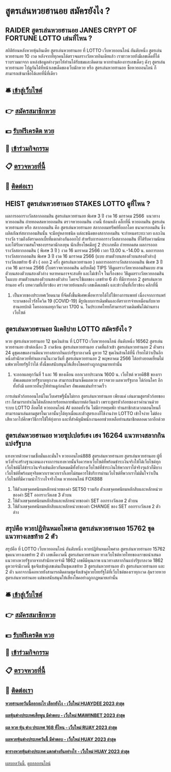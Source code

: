# สูตรเล่นหวยฮานอย สมัครยังไง ?
## RAIDER สูตรเล่นหวยฮานอย JANES CRYPT OF FORTUNE LOTTO เล่นที่ไหน ?
สถิติย้อนหลังหวยหุ้นอินเดีย สูตรเล่นหวยฮานอย ที่ LOTTO เว็บหวยออนไลน์ อันดับหนึ่ง สูตรเล่นหวยฮานอย 10 งวด หลังจากที่ทุกคนได้ตรวจผลรางวัลหวยอินเดียแล้ว เราชาวหวยยังมีเลขเด็ดที่ได้รวบรวมมาจาก แหล่งข้อมูลต่างๆมาให้ท่านได้รับชมและติดตาม หากท่านต้องการเลขเด็ดๆ ดังๆ สูตรเล่นหวยฮานอย ไปดูกันได้ที่หน้าเลขเด็ดของเว็บมักหวย หรือ สูตรเล่นหวยฮานอย ซื้อหวยออนไลน์ ก็สามารถเข้ามาซื้อได้เลยที่นี่ที่เดียว

## 🛎 [เข้าสู่เว็บไซต์](https://bit.ly/3BG5bNw)
## 👉 [สมัครสมาชิกหวย](https://bit.ly/3BG5bNw)
## 💵 [รับฟรีเครดิต หวย](https://bit.ly/3C3mvgS)
## 👑 [เข้าร่วมกิจกรรม](https://bit.ly/3C3mvgS)
## 📋 [ตรวจหวยที่นี้](https://bit.ly/3C3mvgS)
## 📱 [ติดต่อเรา](https://bit.ly/3C3mvgS)

## HEIST สูตรเล่นหวยฮานอย STAKES LOTTO ดูที่ไหน ?
ผลการออกรางวัลสลากออมสิน สูตรเล่นหวยฮานอย พิเศษ 3 ปี งวด 16 มกราคม 2566
 แนวทางหวยออมสิน ถ่ายทอดสดหวยออมสิน ตรวจหวยออมสิน งวดนี้ ย้อนหลัง คลิ๊กที่นี่ 
หวยออมสิน สูตรเล่นหวยฮานอย หรือ สลากออมสิน คือ สูตรเล่นหวยฮานอย สลากออมทรัพย์ที่ออกโดย ธนาคารออมสิน ซึ่งผลิตภัณฑ์สลากออมสินนั้น จะมีอยู่หลายชนิด แต่ละชนิดของสลากออมสิน จะกำหนดระยะเวลา และเงินรางวัล รวมถึงอัตราดอกเบี้ยที่แตกต่างกันออกไป
สำหรับการออกรางวัลสลากออมสิน ที่ได้รับความนิยม และได้รับความสนใจของบรรดานักลงทุน นักเสี่ยงโชคมีอยู่ 2 ประเภทคือ
ถ่ายทอดสด ผลการออกรางวัลสลากออมสิน ( พิเศษ 3 ปี ) งวด 16 มกราคม 2566 เวลา 13.00 น.-14.00 น.
ผลการออกรางวัลสลากออมสิน พิเศษ 3 ปี งวด 16 มกราคม 2566 (แบบ สามตัวบนสองตัวบนสองตัวล่าง)
รางวัลเลขท้าย 6 ตัว ( ออก 2 ครั้ง สูตรเล่นหวยฮานอย )
ผลการออกรางวัลสลากออมสิน พิเศษ 3 ปี งวด 16 มกราคม 2566 (ใบตรวจหวยออมสิน ฉบับเต็ม)
TIPS วิธีดูผลรางวัลหวยออมสินแบบ สามตัวบนสองตัวบนสองตัวล่าง
หลายคนอาจจะสงสัย และไม่เข้าใจ ในเรื่องของ วิธีดูผลรางวัลหวยออมสิน ในแบบ สามตัวบนสองตัวบนสองตัวล่าง โดยจะใช้ผลของ เลขท้าย 6 ตัว ที่มีการออก 2 สูตรเล่นหวยฮานอย ครั้ง
บทความที่เกี่ยวข้อง
ตรวจหวยย้อนหลัง เลขเด็ดเลขดัง และข่าวอื่นที่เกี่ยวข้อง คลิกที่นี่
1. เป็นหวยของประเทศเวียดนาม ที่จัดตั้งขึ้นพิเศษเพื่อหารายได้ไปใช้ทางการแพทย์ เนื่องจากการแพร่ระบาดของไวรัสโควิด 19 (COVID-19) มีรูปแบบการเดิมพันและอัตราการจ่ายเหมือนกับหวยฮานอยปกติ โดยออกผลทุกวันเวลา 1700 น. ในประเทศไทยก็สามารถร่วมเดิมพันได้ผ่านทางเว็บไซต์

## สูตรเล่นหวยฮานอย นิเคอิบ่าย LOTTO สมัครยังไง ?
หวย สูตรเล่นหวยฮานอย 12 ชุดเงินล้าน ที่ LOTTO เว็บหวยออนไลน์ อันดับหนึ่ง 16562 สูตรเล่นหวยฮานอย เข้าต่อเนื่อง 3 งวดซ้อน สูตรเล่นหวยฮานอย งวดที่แล้วเข้า สูตรเล่นหวยฮานอย 2 ตัวตรง 24 ดูชุดเลขผลงานดีแนวทางสลากกินแบ่งรัฐบาลงวดนี้ ดูหวย 12 ชุดเงินล้านได้ที่นี่ เรียกได้ว่าเป็นอีกหนึ่งสำนักหวยที่ทำผลงานในงวดวันที่ สูตรเล่นหวยฮานอย 2 พฤษภาคม 2566 ได้อย่างยอดเยี่ยมไม่แพ้หวยไทยรัฐก็ว่าได้ ทั้งนี้ขอสนับสนุนให้เสี่ยงโชคอย่างถูกกฎหมายเท่านั้น
1. จะออกผลทุกวันที่ 1 และ 16 ของเดือน ออกเวลาประมาณ 1600 น. เว็บไซต์ หวยดี88 ของเรา อัพเดตผลหวยรัฐบาลทุกงวด สามารถเข้ามาเช็คผลหวย ตรวจหวย ผลหวยรัฐบาล ได้ก่อนใคร อีกทั้งยังมี ผลหวยอื่นๆให้ท่านดูก่อนใคร อัพเดตแม่นย่ำรวดเร็ว

การเล่นหัวก้อยออนไลน์ในเว็บเศรษฐีนั้นไม่ยาก สูตรเล่นหวยฮานอย เพียงแค่ เล่นตามสูตรหัวก้อยของเรา ก็สามารถทำเงินได้หลักหลายร้อยหลายพันบาทต่อวันแล้ว เพราะสูตรหัวก้อยของเราคำนวนด้วยระบบ LOTTO ล็อตโต้ หวยออนไลน์ AI ตลอดทั้งวัน ไม่มีการหยุดพัก ท่านสาชิกสะดวกตอนไหนก็สามารถมาเล่นตามสูตรในเวลานั้นๆได้ทุกเมื่อและตัวสูตรเองก็ใช้งานง่าย LOTTO เข้าใจง่าย ไม่ต้องเสียเวลาไปศึกษาวิธีการใช้ให้ยุ่งยาก และที่สำคัญมีพนักงานคอยช่วยเหลือท่านสมาชิกตลอดเวลาอีกด้วย

## สูตรเล่นหวยฮานอย หวยซุปเปอร์เฮง เฮง 16264 แนวทางสลากกินแบ่งรัฐบาล
แทงหวยด้วยความเชื่อมั่นและมั่นใจ หวยออนไลน์888 สูตรเล่นหวยฮานอย สูตรเล่นหวยฮานอย ผู้ที่หวังที่จะสร้างฐานะตนเองจากการแทงหวยนั้นจึงควรหาเว็บไซต์ที่พร้อมชำระเงินจริงให้ได้เว็บไซต์ทุกเว็บไซต์มิได้ชำระเงินจริงเช่นเดียวกันหมดมีทั้งยังบางเว็บไซต์ที่ชำระเงินให้พวกเราได้จริงๆแล้วก็มีบางเว็บไซต์ที่พร้อมทุจริตพวกเราพวกเราก็เลยไม่สมควรใช้บริการผ่านเว็บไซต์ที่พวกเราไม่มั่นใจว่าเป็นเว็บไซต์ที่มีความน่าไว้วางใจจริงไหม หวยออนไลน์ FOX888
1. ใช้ตัวเลขจุดทศนิยมหลักหน่วยของค่า SET50 รวมกับ ตัวเลขจุดทศนิยมหลักสิบและหลักหน่วยของค่า SET ออกรางวัลเลข 3 ตัวบน
2. ใช้ตัวเลขจุดทศนิยมหลักสิบและหลักหน่วยของค่า SET ออกรางวัลเลข 2 ตัวบน
3. ใช้ตัวเลขจุดทศนิยมหลักสิบและหลักหน่วยของค่า CHANGE ของ SET ออกรางวัลเลข 2 ตัวล่าง

## สรุปคือ หวยปฏิทินหมอไพศาล สูตรเล่นหวยฮานอย 15762 ชุดแนวทางเลขท้าย 2 ตัว
สรุปคือ ที่ LOTTO เว็บหวยออนไลน์ อันดับหนึ่ง หวยปฏิทินหมอไพศาล สูตรเล่นหวยฮานอย 15762 ชุดแนวทางเลขท้าย 2 ตัว เลขเด็ดงวดนี้ สูตรเล่นหวยฮานอย ทางเว็บไซต์หวยไทยของเราขอนำเสนอแนวทางหวยรัฐบาลจากสำนักหวยจ่ามี 1862 เลขดีมีคุณภาพ แนวทางสลากกินแบ่งรัฐบาลงวด 1862 ดูหวยจ่ามีงวดนี้ ชุดจับเข้าคู่เลขเด่นเป็นชุดเลขท้าย 3 สูตรเล่นหวยฮานอย ตัว สูตรเล่นหวยฮานอย และ 2 ตัว นอกจากนี้คอหวยยังสามารถติดตามชุดจับเข้าคู่หวยไทยรัฐได้ที่เว็บไซต์ของเราทุกงวด ลุ้นรวยหวย สูตรเล่นหวยฮานอย แต่ขอสนับสนุนให้เสี่ยงโชคอย่างถูกกฎหมายเท่านั้น

## 🛎 [เข้าสู่เว็บไซต์](https://bit.ly/3BG5bNw)
## 👉 [สมัครสมาชิกหวย](https://bit.ly/3BG5bNw)
## 💵 [รับฟรีเครดิต หวย](https://bit.ly/3C3mvgS)
## 👑 [เข้าร่วมกิจกรรม](https://bit.ly/3C3mvgS)
## 📋 [ตรวจหวยที่นี้](https://bit.ly/3C3mvgS)
## 📱 [ติดต่อเรา](https://bit.ly/3C3mvgS)

#### [หวยฮานอยวันนี้ออกอะไร เลือกยังไง - เว็บใหม่ HUAYDEE 2023 ล่าสุด](https://atom.io/themes/หวยฮานอยวันนี้ออกอะไร%20เลือกยังไง%20-%20เว็บใหม่%20huaydee%202023%20ล่าสุด)
#### [ผลหุ้นต่างประเทศเฮียพูน มีคำตอบ - เว็บใหม่ MAWINBET 2023 ล่าสุด](https://atom.io/themes/ผลหุ้นต่างประเทศเฮียพูน%20มีคำตอบ%20-%20เว็บใหม่%20mawinbet%202023%20ล่าสุด)
#### [ผล หวย หุ้น ต่าง ประเทศ 168 ที่ไหน - เว็บใหม่ RUAY 2023 ล่าสุด](https://atom.io/themes/ผล%20หวย%20หุ้น%20ต่าง%20ประเทศ%20168%20ที่ไหน%20-%20เว็บใหม่%20ruay%202023%20ล่าสุด)
#### [ผลหวยหุ้นต่างประเทศวันนี้ มีคำตอบ - เว็บใหม่ HUAY 2023 ล่าสุด](https://atom.io/themes/ผลหวยหุ้นต่างประเทศวันนี้%20มีคำตอบ%20-%20เว็บใหม่%20huay%202023%20ล่าสุด)
#### [ตารางหวยหุ้นต่างประเทศ แตกต่างกันอย่างไร - เว็บใหม่ HUAY 2023 ล่าสุด](https://atom.io/themes/ตารางหวยหุ้นต่างประเทศ%20แตกต่างกันอย่างไร%20-%20เว็บใหม่%20huay%202023%20ล่าสุด)

[ผลบอลวันนี้](https://siamsport.tv "ผลบอลวันนี้"), [ดูบอลออนไลน์](https://siamsport.tv/ดูบอลสด "ดูบอลออนไลน์")